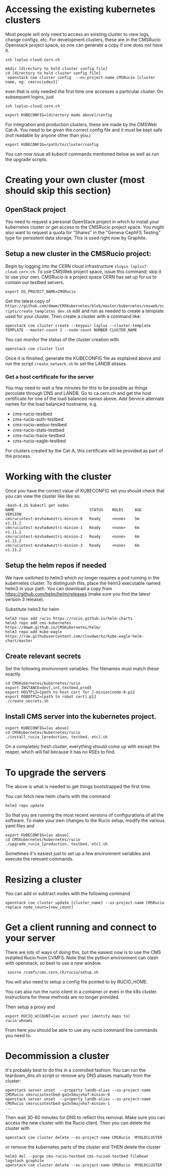 # Accessing the existing kubernetes clusters

Most people will only need to access an existing cluster to view logs, change configs, etc. 
For development clusters, these are in the CMSRucio Openstack project space, 
so one can generate a copy if one does not have it.

    ssh lxplus-cloud.cern.ch

    mkdir [directory to hold cluster config file]
    cd [directory to hold cluster config file]
    `openstack coe cluster config  --os-project-name CMSRucio [cluster name, eg. cmsruciodev1]`
    
even that is only needed the first time one accesses a particular cluster. On subsequent logins, just     

    ssh lxplus-cloud.cern.ch

    export KUBECONFIG=[directory made above]/config

For integration and production clusters, these are made by the CMSWeb Cat-A. 
You need to be given the correct config file and it must be kept safe (not readable by anyone other than you.)

    export KUBECONFIG=/path/to/cluster/config

You can now issue all kubectl commands mentioned below as well as run the upgrade scripts.

# Creating your own cluster (most should skip this section)

## OpenStack project

You need to request a personal OpenStack project in which to install your kubernetes cluster or get access to the CMSRucio 
project space. 
You might also want to request a quota for "Shares" in the "Geneva CephFS Testing" type for persistent data storage. 
This is used right now by Graphite.

## Setup a new cluster in the CMSRucio project:

Begin by logging into the CERN cloud infrastructure `slogin lxplus7-cloud.cern.ch`. 
To use CMSWeb project space, issue this command; skip it to use your own.
CMSRucio is a project space CERN has set up for us to contain our testbed servers.

    export OS_PROJECT_NAME=CMSRucio

Get the latest copy of `https://github.com/dmwm/CMSKubernetes/blob/master/kubernetes/cmsweb/scripts/create_templates_dev.sh` 
edit and run as needed to create a template used for your cluster. Then create a cluster with a command like:
    
    openstack coe cluster create --keypair lxplus --cluster-template TEMPLATE --master-count 1 --node-count NUMBER CLUSTER_NAME 

You can monitor the status of the cluster creation with
    
    openstack coe cluster list

Once it is finished, generate the KUBECONFIG file as explained above 
and run the script `create_network.sh` to set the LANDB aliases.

### Get a host certificate for the server

You may need to wait a few minutes for this to be possible as things percolate through DNS and LANDB.
Go to ca.cern.ch and get the host certificate for one of the load balanced names above. 
Add Service alternate names for the load balanced hostname, e.g. 
 * cms-rucio-testbed
 * cms-rucio-auth-testbed
 * cms-rucio-webui-testbed
 * cms-rucio-stats-testbed
 * cms-rucio-trace-testbed
 * cms-rucio-eagle-testbed
 
 For clusters created by the Cat-A, this certificate will be provided as part of the process. 
  
# Working with the cluster

Once you have the correct value of KUBECONFIG set you should check that you can view the cluster like like so:

    -bash-4.2$ kubectl get nodes
    NAME                                 STATUS    ROLES     AGE       VERSION
    cmsruciotest-mzvha4weztri-minion-0   Ready     <none>    5m        v1.11.2
    cmsruciotest-mzvha4weztri-minion-1   Ready     <none>    6m        v1.11.2
    cmsruciotest-mzvha4weztri-minion-2   Ready     <none>    6m        v1.11.2
    cmsruciotest-mzvha4weztri-minion-3   Ready     <none>    6m        v1.11.2

## Setup the helm repos if needed

We have switched to helm3 which no longer requires a pod running in the kubernetes cluster. 
To distinguish this, place the helm3 executable named helm3 in your path. 
You can download a copy from https://github.com/helm/helm/releases (make sure you find the latest version 3 release). 

Substitute helm3 for helm

    helm3 repo add rucio https://rucio.github.io/helm-charts
    helm3 repo add cms-kubernetes https://dmwm.github.io/CMSKubernetes/helm/
    helm3 repo add kube-eagle https://raw.githubusercontent.com/cloudworkz/kube-eagle-helm-chart/master

## Create relevant secrets 

Set the following environment variables. The filenames must match these exactly.

    cd CMSKubernetes/kubernetes/rucio
    export INSTANCE=dev{,int,testbed,prod}
    export HOSTP12=[path to host cert for ]-minion|node-0.p12 
    export ROBOTP12=[path to robot cert].p12
    ./create_secrets.sh

## Install CMS server into the kubernetes project. 

    export KUBECONFIG=[as above]
    cd CMSKubernetes/kubernetes/rucio
    ./install_rucio_[production, testbed, etc].sh

On a completely fresh cluster, everything should come up with except the reaper, 
which will fail because it has no RSEs to find.

# To upgrade the servers

The above is what is needed to get things bootstrapped the first time. 

You can fetch new helm charts with the command
    
    helm3 repo update

So that you are running the most recent versions of configurations of all the software. 
To make your own changes to the Rucio setup, modify the various yaml files and

    export KUBECONFIG=[as above]
    cd CMSKubernetes/kubernetes/rucio
    ./upgrade_rucio_[production, testbed, etc].sh
    
Sometimes it's easiest just to set up a few environment variables and execute the relevant commands.    
    
# Resizing a cluster

You can add or subtract nodes with the following command
    
    openstack coe cluster update [cluster_name] --os-project-name CMSRucio replace node_count=[new_count]
    
# Get a client running and connect to your server

There are lots of ways of doing this, but the easiest now is to use the CMS installed Rucio from CVMFS. 
Note that the python environment can clash with openstack, so best to use a new window.

     source /cvmfs/cms.cern.ch/rucio/setup.sh

You will also need to setup a config file pointed to by RUCIO_HOME.

You can also run the rucio client in a container or even in the k8s cluster. 
Instructions for these methods are no longer provided.

Then setup a proxy and
    
    export RUCIO_ACCOUNT=[an account your identity maps to]
    rucio whoami 

From here you should be able to use any rucio command line commands you need to.

# Decommission a cluster

It's probably best to do this in a controlled fashion. 
You can run the teardown_dns.sh script or remove any DNS aliases manually from the cluster:

    openstack server unset  --property landb-alias --os-project-name CMSRucio cmsruciotestbed-ga3x5mujvho7-minion-0 
    openstack server unset  --property landb-alias --os-project-name CMSRucio cmsruciotestbed-ga3x5mujvho7-minion-1 
    ...
    
Then wait 30-60 minutes for DNS to reflect this removal. 
Make sure you can access the new cluster with the Rucio client.
Then you can delete the cluster with 

    openstack coe cluster delete --os-project-name CMSRucio  MYOLDCLUSTER
    
or remove the kubernetes parts of the cluster and THEN delete the cluster

    helm3 del --purge cms-rucio-testbed cms-ruciod-testbed filebeat logstash graphite 
    openstack coe cluster delete --os-project-name CMSRucio  MYOLDCLUSTER
    
